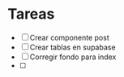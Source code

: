 # Tareas

- [ ] Crear componente post
- [ ] Crear tablas en supabase
- [ ] Corregir fondo para index
- [ ]  